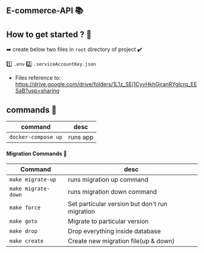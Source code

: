 ## E-commerce-API :books:

## How to get started ? :tada:
:arrow_right: create below two files in `root` directory of project :heavy_check_mark:

:one: `.env`
:two: `.serviceAccountKey.json` 

- Files reference to: https://drive.google.com/drive/folders/1L1z_SEj1CyvHkhGjranRYglcrq_EESaB?usp=sharing

## commands :wrench:

| command             | desc                          |
| ------------------- | ------------------------------|
| `docker-compose up` | runs app                    |

#### Migration Commands :truck:

| Command             | desc                                           |
| ------------------- | ---------------------------------------------- |
| `make migrate-up`   | runs migration up command                      |
| `make migrate-down` | runs migration down command                    |
| `make force`        | Set particular version but don't run migration |
| `make goto`         | Migrate to particular version                  |
| `make drop`         | Drop everything inside database                |
| `make create`       | Create new migration file(up & down)           |


